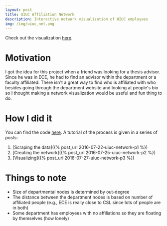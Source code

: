 ```yaml
---
layout: post
title: UIUC Affiliation Network
description: Interactive network visualization of UIUC employees
img: /img/uiuc_net.png
---
```


Check out the visualization [here](https://jknguye2.github.io/UIUC_network/).

# Motivation

I got the idea for this project when a friend was looking for a thesis advisor. Since he 
was in ECE, he had to find an advisor within the department or a faculty affiliated. There 
isn't a great way to find who is affiliated with who besides going through the department
website and looking at people's bio so I thought making a network visualization would be 
useful and fun thing to do.

# How I did it

You can find the code [here](https://github.com/jknguye2/UIUC_network). A tutorial of the 
process is given in a series of posts:

1. [Scraping the data]({% post_url 2016-07-22-uiuc-network-p1 %})
2. [Creating the network]({% post_url 2016-07-25-uiuc-network-p2 %})
3. [Visualizing]({% post_url 2016-07-27-uiuc-network-p3 %})

# Things to note

* Size of departmental nodes is determined by out-degree
* The distance between the department nodes is based on number of affiliated people (e.g.,
ECE is really close to CSL since lots of people are in both)
* Some department has employees with no affiliations so they are floating by themselves
(how lonely)